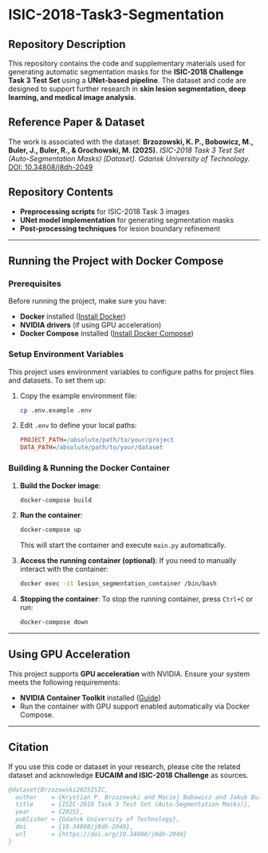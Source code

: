 # ISIC-2018-Task3-Segmentation

## Repository Description
This repository contains the code and supplementary materials used for generating automatic segmentation masks for the **ISIC-2018 Challenge Task 3 Test Set** using a **UNet-based pipeline**. The dataset and code are designed to support further research in **skin lesion segmentation, deep learning, and medical image analysis**.

## Reference Paper & Dataset
The work is associated with the dataset:
**Brzozowski, K. P., Bobowicz, M., Buler, J., Buler, R., & Grochowski, M. (2025).** *ISIC-2018 Task 3 Test Set (Auto-Segmentation Masks) [Dataset]. Gdańsk University of Technology.* [DOI: 10.34808/j8dh-2049](https://doi.org/10.34808/j8dh-2049)

## Repository Contents
- **Preprocessing scripts** for ISIC-2018 Task 3 images
- **UNet model implementation** for generating segmentation masks
- **Post-processing techniques** for lesion boundary refinement

---

## Running the Project with Docker Compose
### **Prerequisites**
Before running the project, make sure you have:
- **Docker** installed ([Install Docker](https://docs.docker.com/get-docker/))
- **NVIDIA drivers** (if using GPU acceleration)
- **Docker Compose** installed ([Install Docker Compose](https://docs.docker.com/compose/install/))

### **Setup Environment Variables**
This project uses environment variables to configure paths for project files and datasets. To set them up:

1. Copy the example environment file:
   ```sh
   cp .env.example .env
   ```
2. Edit `.env` to define your local paths:
   ```ini
   PROJECT_PATH=/absolute/path/to/your/project
   DATA_PATH=/absolute/path/to/your/dataset
   ```

### **Building & Running the Docker Container**
1. **Build the Docker image**:
   ```sh
   docker-compose build
   ```

2. **Run the container**:
   ```sh
   docker-compose up
   ```
   This will start the container and execute `main.py` automatically.

3. **Access the running container (optional)**:
   If you need to manually interact with the container:
   ```sh
   docker exec -it lesion_segmentation_container /bin/bash
   ```

4. **Stopping the container**:
   To stop the running container, press `Ctrl+C` or run:
   ```sh
   docker-compose down
   ```

---

## **Using GPU Acceleration**
This project supports **GPU acceleration** with NVIDIA. Ensure your system meets the following requirements:
- **NVIDIA Container Toolkit** installed ([Guide](https://docs.nvidia.com/datacenter/cloud-native/container-toolkit/install-guide.html))
- Run the container with GPU support enabled automatically via Docker Compose.

---

## **Citation**
If you use this code or dataset in your research, please cite the related dataset and acknowledge **EUCAIM and ISIC-2018 Challenge** as sources.

```bibtex
@dataset{Brzozowski2025ISIC,
  author    = {Krystian P. Brzozowski and Maciej Bobowicz and Jakub Buler and Rafał Buler and Michał Grochowski},
  title     = {ISIC-2018 Task 3 Test Set (Auto-Segmentation Masks)},
  year      = {2025},
  publisher = {Gdańsk University of Technology},
  doi       = {10.34808/j8dh-2049},
  url       = {https://doi.org/10.34808/j8dh-2049}
}
```

